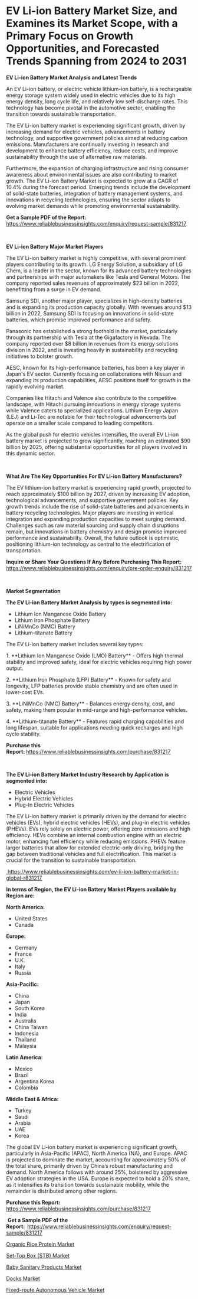 <p><h1>EV Li-ion Battery Market Size, and Examines its Market Scope, with a Primary Focus on Growth Opportunities, and Forecasted Trends Spanning from 2024 to 2031</h1></p><p><strong>EV Li-ion Battery Market Analysis and Latest Trends</strong></p>
<p><p>An EV Li-ion battery, or electric vehicle lithium-ion battery, is a rechargeable energy storage system widely used in electric vehicles due to its high energy density, long cycle life, and relatively low self-discharge rates. This technology has become pivotal in the automotive sector, enabling the transition towards sustainable transportation.</p><p>The EV Li-ion battery market is experiencing significant growth, driven by increasing demand for electric vehicles, advancements in battery technology, and supportive government policies aimed at reducing carbon emissions. Manufacturers are continually investing in research and development to enhance battery efficiency, reduce costs, and improve sustainability through the use of alternative raw materials. </p><p>Furthermore, the expansion of charging infrastructure and rising consumer awareness about environmental issues are also contributing to market growth. The EV Li-ion Battery Market is expected to grow at a CAGR of 10.4% during the forecast period. Emerging trends include the development of solid-state batteries, integration of battery management systems, and innovations in recycling technologies, ensuring the sector adapts to evolving market demands while promoting environmental sustainability.</p></p>
<p><strong>Get a Sample PDF of the Report:&nbsp;</strong> <a href="https://www.reliablebusinessinsights.com/enquiry/request-sample/831217?utm_campaign=1113&utm_medium=2&utm_source=Github&utm_content=ia&utm_term=08102024&utm_id=ev-li-ion-battery">https://www.reliablebusinessinsights.com/enquiry/request-sample/831217</a></p>
<p>&nbsp;</p>
<p><strong>EV Li-ion Battery Major Market Players</strong></p>
<p><p>The EV Li-ion battery market is highly competitive, with several prominent players contributing to its growth. LG Energy Solution, a subsidiary of LG Chem, is a leader in the sector, known for its advanced battery technologies and partnerships with major automakers like Tesla and General Motors. The company reported sales revenues of approximately $23 billion in 2022, benefitting from a surge in EV demand.</p><p>Samsung SDI, another major player, specializes in high-density batteries and is expanding its production capacity globally. With revenues around $13 billion in 2022, Samsung SDI is focusing on innovations in solid-state batteries, which promise improved performance and safety.</p><p>Panasonic has established a strong foothold in the market, particularly through its partnership with Tesla at the Gigafactory in Nevada. The company reported over $8 billion in revenues from its energy solutions division in 2022, and is investing heavily in sustainability and recycling initiatives to bolster growth.</p><p>AESC, known for its high-performance batteries, has been a key player in Japan's EV sector. Currently focusing on collaborations with Nissan and expanding its production capabilities, AESC positions itself for growth in the rapidly evolving market.</p><p>Companies like Hitachi and Valence also contribute to the competitive landscape, with Hitachi pursuing innovations in energy storage systems while Valence caters to specialized applications. Lithium Energy Japan (LEJ) and Li-Tec are notable for their technological advancements but operate on a smaller scale compared to leading competitors.</p><p>As the global push for electric vehicles intensifies, the overall EV Li-ion battery market is projected to grow significantly, reaching an estimated $90 billion by 2025, offering substantial opportunities for all players involved in this dynamic sector.</p></p>
<p>&nbsp;</p>
<p><strong>What Are The Key Opportunities For EV Li-ion Battery Manufacturers?</strong></p>
<p><p>The EV lithium-ion battery market is experiencing rapid growth, projected to reach approximately $100 billion by 2027, driven by increasing EV adoption, technological advancements, and supportive government policies. Key growth trends include the rise of solid-state batteries and advancements in battery recycling technologies. Major players are investing in vertical integration and expanding production capacities to meet surging demand. Challenges such as raw material sourcing and supply chain disruptions remain, but innovations in battery chemistry and design promise improved performance and sustainability. Overall, the future outlook is optimistic, positioning lithium-ion technology as central to the electrification of transportation.</p></p>
<p><strong>Inquire or Share Your Questions If Any Before Purchasing This Report:</strong> <a href="https://www.reliablebusinessinsights.com/enquiry/pre-order-enquiry/831217?utm_campaign=1113&utm_medium=2&utm_source=Github&utm_content=ia&utm_term=08102024&utm_id=ev-li-ion-battery">https://www.reliablebusinessinsights.com/enquiry/pre-order-enquiry/831217</a></p>
<p>&nbsp;</p>
<p><strong>Market Segmentation</strong></p>
<p><strong>The EV Li-ion Battery Market Analysis by types is segmented into:</strong></p>
<p><ul><li>Lithium Ion Manganese Oxide Battery</li><li>Lithium Iron Phosphate Battery</li><li>LiNiMnCo (NMC) Battery</li><li>Lithium–titanate Battery</li></ul></p>
<p><p>The EV Li-ion battery market includes several key types: </p><p>1. **Lithium Ion Manganese Oxide (LMO) Battery** - Offers high thermal stability and improved safety, ideal for electric vehicles requiring high power output.</p><p>2. **Lithium Iron Phosphate (LFP) Battery** - Known for safety and longevity, LFP batteries provide stable chemistry and are often used in lower-cost EVs.</p><p>3. **LiNiMnCo (NMC) Battery** - Balances energy density, cost, and safety, making them popular in mid-range and high-performance vehicles.</p><p>4. **Lithium-titanate Battery** - Features rapid charging capabilities and long lifespan, suitable for applications needing quick recharges and high cycle stability.</p></p>
<p><strong>Purchase this Report:&nbsp;</strong><a href="https://www.reliablebusinessinsights.com/purchase/831217?utm_campaign=1113&utm_medium=2&utm_source=Github&utm_content=ia&utm_term=08102024&utm_id=ev-li-ion-battery">https://www.reliablebusinessinsights.com/purchase/831217</a></p>
<p>&nbsp;</p>
<p><strong>The EV Li-ion Battery Market Industry Research by Application is segmented into:</strong></p>
<p><ul><li>Electric Vehicles</li><li>Hybrid Electric Vehicles</li><li>Plug-In Electric Vehicles</li></ul></p>
<p><p>The EV Li-ion battery market is primarily driven by the demand for electric vehicles (EVs), hybrid electric vehicles (HEVs), and plug-in electric vehicles (PHEVs). EVs rely solely on electric power, offering zero emissions and high efficiency. HEVs combine an internal combustion engine with an electric motor, enhancing fuel efficiency while reducing emissions. PHEVs feature larger batteries that allow for extended electric-only driving, bridging the gap between traditional vehicles and full electrification. This market is crucial for the transition to sustainable transportation.</p></p>
<p><a href="https://www.reliablebusinessinsights.com/ev-li-ion-battery-market-in-global-r831217?utm_campaign=1113&utm_medium=2&utm_source=Github&utm_content=ia&utm_term=08102024&utm_id=ev-li-ion-battery">&nbsp;https://www.reliablebusinessinsights.com/ev-li-ion-battery-market-in-global-r831217</a></p>
<p><strong>In terms of Region, the EV Li-ion Battery Market Players available by Region are:</strong></p>
<p>
    <p> <strong> North America: </strong>
        <ul>
            <li>United States</li>
            <li>Canada</li>
        </ul>
        </p> 
    <p> <strong> Europe: </strong>
        <ul>
            <li>Germany</li>
            <li>France</li>
            <li>U.K.</li>
            <li>Italy</li>
            <li>Russia</li>
        </ul>
        </p> 
    <p> <strong> Asia-Pacific: </strong>
        <ul>
            <li>China</li>
            <li>Japan</li>
            <li>South Korea</li>
            <li>India</li>
            <li>Australia</li>
            <li>China Taiwan</li>
            <li>Indonesia</li>
            <li>Thailand</li>
            <li>Malaysia</li>
        </ul>
        </p> 
    <p> <strong> Latin America: </strong>
        <ul>
            <li>Mexico</li>
            <li>Brazil</li>
            <li>Argentina Korea</li>
            <li>Colombia</li>
        </ul>
        </p> 
    <p> <strong> Middle East & Africa: </strong>
        <ul>
            <li>Turkey</li>
            <li>Saudi</li>
            <li>Arabia</li>
            <li>UAE</li>
            <li>Korea</li>
        </ul>
    </p>
    </p>
<p><p>The global EV Li-ion battery market is experiencing significant growth, particularly in Asia-Pacific (APAC), North America (NA), and Europe. APAC is projected to dominate the market, accounting for approximately 50% of the total share, primarily driven by China’s robust manufacturing and demand. North America follows with around 25%, bolstered by aggressive EV adoption strategies in the USA. Europe is expected to hold a 20% share, as it intensifies its transition towards sustainable mobility, while the remainder is distributed among other regions.</p></p>
<p><strong>Purchase this Report: </strong><a href="https://www.reliablebusinessinsights.com/purchase/831217?utm_campaign=1113&utm_medium=2&utm_source=Github&utm_content=ia&utm_term=08102024&utm_id=ev-li-ion-battery">https://www.reliablebusinessinsights.com/purchase/831217</a></p>
<p>&nbsp;<strong>Get a Sample PDF of the Report:&nbsp;&nbsp;</strong><a href="https://www.reliablebusinessinsights.com/enquiry/request-sample/831217?utm_campaign=1113&utm_medium=2&utm_source=Github&utm_content=ia&utm_term=08102024&utm_id=ev-li-ion-battery">https://www.reliablebusinessinsights.com/enquiry/request-sample/831217</a></p>
<p><strong></strong></p>
<p><p><a href="https://issuu.com/reportprime-2/docs/organic-rice-protein-market-size-20_d560af83022071?utm_campaign=1113&utm_medium=2&utm_source=Github&utm_content=ia&utm_term=08102024&utm_id=ev-li-ion-battery">Organic Rice Protein Market</a></p><p><a href="https://www.linkedin.com/pulse/set-top-box-stb-market-essentials-key-players-demand-drivers-yk5ge?utm_campaign=1113&utm_medium=2&utm_source=Github&utm_content=ia&utm_term=08102024&utm_id=ev-li-ion-battery">Set-Top Box (STB) Market</a></p><p><a href="https://github.com/keitelmoprotinu/Market-Research-Report-List-1/blob/main/baby-sanitary-products-market.md?utm_campaign=1113&utm_medium=2&utm_source=Github&utm_content=ia&utm_term=08102024&utm_id=ev-li-ion-battery">Baby Sanitary Products Market</a></p><p><a href="https://www.linkedin.com/pulse/docks-market-size-type-wireless-docksusb-c-dock-product-laptopdesktoptablet-tii8e?utm_campaign=1113&utm_medium=2&utm_source=Github&utm_content=ia&utm_term=08102024&utm_id=ev-li-ion-battery">Docks Market</a></p><p><a href="https://github.com/shauntarfpso/Market-Research-Report-List-1/blob/main/fixed-route-autonomous-vehicle-market.md?utm_campaign=1113&utm_medium=2&utm_source=Github&utm_content=ia&utm_term=08102024&utm_id=ev-li-ion-battery">Fixed-route Autonomous Vehicle Market</a></p></p>